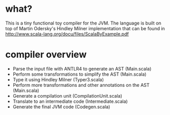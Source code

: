 # what?

This is a tiny functional toy compiler for the JVM. The language is built on top of Martin Odersky's Hindley Milner implementation that can be found in http://www.scala-lang.org/docu/files/ScalaByExample.pdf

# compiler overview 

  - Parse the input file with ANTLR4 to generate an AST (Main.scala)
  - Perform some transformations to simplify the AST (Main.scala)
  - Type it using Hindley Milner (Typer3.scala)
  - Perform more transformations and other annotations on the AST (Main.scala)
  - Generate a compilation unit (CompilationUnit.scala)
  - Translate to an intermediate code (Intermediate.scala)
  - Generate the final JVM code (Codegen.scala)

